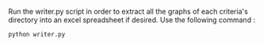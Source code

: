 Run the writer.py script in order to extract all the graphs of each criteria's directory into an excel spreadsheet if desired. Use the following command :

```
python writer.py
```

